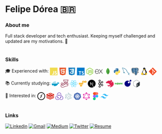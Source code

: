 # Felipe Dórea 🇧🇷

### About me
Full stack developer and tech enthusiast. Keeping myself challenged and updated are my motivations. 🤖

#

### Skills
🎓 Experienced with:
[<img align="center" alt="JavaScript" height="25" width="25" src="https://raw.githubusercontent.com/devicons/devicon/master/icons/javascript/javascript-plain.svg">](https://developer.mozilla.org/en-US/docs/Web/JavaScript)
[<img align="center" alt="HTML" height="25" width="25" src="https://raw.githubusercontent.com/devicons/devicon/master/icons/html5/html5-original.svg">](https://developer.mozilla.org/en-US/docs/Web/HTML)
[<img align="center" alt="CSS" height="25" width="25" src="https://raw.githubusercontent.com/devicons/devicon/master/icons/css3/css3-original.svg">](https://developer.mozilla.org/en-US/docs/Web/CSS)
[<img align="center" alt="TypeScript" height="25" width="25" src="https://raw.githubusercontent.com/devicons/devicon/master/icons/typescript/typescript-original.svg">](https://www.typescriptlang.org/)
[<img align="center" alt="NodeJS" height="25" width="25" src="https://raw.githubusercontent.com/devicons/devicon/master/icons/nodejs/nodejs-original.svg">](https://nodejs.org/)
[<img align="center" alt="Express" height="25" width="25" src="https://raw.githubusercontent.com/devicons/devicon/master/icons/express/express-original.svg">](https://expressjs.com/)
[<img align="center" alt="MongoDB" height="25" width="25" src="https://raw.githubusercontent.com/devicons/devicon/master/icons/mongodb/mongodb-original.svg">](https://www.mongodb.com/)
[<img align="center" alt="Python" height="25" width="25" src="https://raw.githubusercontent.com/devicons/devicon/master/icons/python/python-original.svg">](https://www.python.org/)
[<img align="center" alt="MySQL" height="25" width="25" src="https://raw.githubusercontent.com/devicons/devicon/master/icons/mysql/mysql-original.svg">](https://www.mysql.com/)
[<img align="center" alt="PostgreSQL" height="25" width="25" src="https://raw.githubusercontent.com/devicons/devicon/master/icons/postgresql/postgresql-original.svg">](https://www.postgresql.org/)
[<img align="center" alt="Linux" height="25" width="25" src="https://raw.githubusercontent.com/devicons/devicon/master/icons/linux/linux-original.svg">](https://en.wikipedia.org/wiki/Linux)
[<img align="center" alt="Git" height="25" width="25" src="https://raw.githubusercontent.com/devicons/devicon/master/icons/git/git-original.svg">](https://git-scm.com/)

📚 Currently studying:
[<img align="center" alt="Docker" height="25" width="25" src="https://raw.githubusercontent.com/devicons/devicon/master/icons/docker/docker-plain.svg">](https://www.docker.com/)
[<img align="center" alt="Jest" height="25" width="25" src="https://raw.githubusercontent.com/devicons/devicon/master/icons/jest/jest-plain.svg">](https://jestjs.io/)
[<img align="center" alt="React" height="25" width="25" src="https://raw.githubusercontent.com/devicons/devicon/master/icons/react/react-original.svg">](https://reactjs.org/)
[<img align="center" alt="AWS" height="25" width="25" src="https://raw.githubusercontent.com/devicons/devicon/master/icons/amazonwebservices/amazonwebservices-original.svg">](https://aws.amazon.com/)
[<img align="center" alt="Next" height="25" width="25" src="https://raw.githubusercontent.com/devicons/devicon/master/icons/nextjs/nextjs-original.svg">](https://nextjs.org/)
[<img align="center" alt="Kafka" height="25" width="25" src="https://raw.githubusercontent.com/devicons/devicon/master/icons/apachekafka/apachekafka-original.svg">](https://kafka.apache.org/)
[<img align="center" alt="Nest" height="25" width="25" src="https://raw.githubusercontent.com/devicons/devicon/master/icons/nestjs/nestjs-plain.svg">](https://nestjs.com/)
[<img align="center" alt="Nginx" height="25" width="25" src="https://raw.githubusercontent.com/devicons/devicon/master/icons/nginx/nginx-original.svg">](https://nginx.org/)
[<img align="center" alt="Lua" height="25" width="25" src="https://raw.githubusercontent.com/devicons/devicon/master/icons/lua/lua-original.svg">](https://www.lua.org/)
[<img align="center" alt="Bash" height="25" width="25" src="https://raw.githubusercontent.com/devicons/devicon/master/icons/bash/bash-original.svg">](https://en.wikipedia.org/wiki/Bash_(Unix_shell))

📝 Interested in:
[<img align="center" alt="Socketio" height="25" width="25" src="https://raw.githubusercontent.com/devicons/devicon/master/icons/socketio/socketio-original.svg">](https://socket.io/)
[<img align="center" alt="Redis" height="25" width="25" src="https://raw.githubusercontent.com/devicons/devicon/master/icons/redis/redis-plain.svg">](https://redis.io/)
[<img align="center" alt="Redux" height="25" width="25" src="https://raw.githubusercontent.com/devicons/devicon/master/icons/redux/redux-original.svg">](https://redux.js.org/)
[<img align="center" alt="Electron" height="25" width="25" src="https://raw.githubusercontent.com/devicons/devicon/master/icons/electron/electron-original.svg">](https://www.electronjs.org/)
[<img align="center" alt="Kubernetes" height="25" width="25" src="https://raw.githubusercontent.com/devicons/devicon/master/icons/kubernetes/kubernetes-plain.svg">](https://kubernetes.io/)
[<img align="center" alt="GraphQL" height="25" width="25" src="https://raw.githubusercontent.com/devicons/devicon/master/icons/graphql/graphql-plain.svg">](https://graphql.org/)
[<img align="center" alt="Figma" height="25" width="25" src="https://raw.githubusercontent.com/devicons/devicon/master/icons/figma/figma-original.svg">](https://www.figma.com/)
[<img align="center" alt="TailwindCSS" height="25" width="25" src="https://raw.githubusercontent.com/devicons/devicon/master/icons/tailwindcss/tailwindcss-plain.svg">](https://tailwindcss.com/)

#

### Links
[![Linkedin](https://img.shields.io/badge/LinkedIn-0072b1?style=flat&logo=Linkedin&logoColor=white&link=https://www.linkedin.com/in/flpdorea/)](https://www.linkedin.com/in/flpdorea/) 
[![Gmail](https://img.shields.io/badge/Gmail-DB4437?style=flat&logo=Gmail&logoColor=white&link=mailto:felipeldorea@gmail.com)](mailto:felipeldorea@gmail.com)
[![Medium](https://img.shields.io/badge/Medium-000000?style=flat&logo=Medium&logoColor=white&link=https://flpdorea.medium.com)](https://flpdorea.medium.com/)
[![Twitter](https://img.shields.io/badge/Twitter-1DA1F2?style=flat&logo=Twitter&logoColor=white&link=https://twitter.com/flpdorea)](https://twitter.com/flpdorea)
[![Resume](https://img.shields.io/badge/Resume-ffffff?style=flat&logo=googledrive&logoColor=black&link=https://drive.google.com/file/d/1Gg8-LmUmf5c6_q8ch50XS9Vy4jUrd4v2/view)](https://drive.google.com/file/d/1Gg8-LmUmf5c6_q8ch50XS9Vy4jUrd4v2/view)
